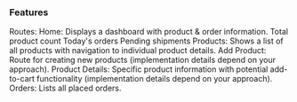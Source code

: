### Features

Routes:
Home: Displays a dashboard with product & order information.
Total product count
Today's orders
Pending shipments
Products: Shows a list of all products with navigation to individual product details.
Add Product: Route for creating new products (implementation details depend on your approach).
Product Details: Specific product information with potential add-to-cart functionality (implementation details depend on your approach).
Orders: Lists all placed orders.
